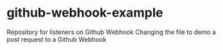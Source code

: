 # github-webhook-example
Repository for listeners on Github Webhook
Changing the file to demo a post request to a Github Webhook
